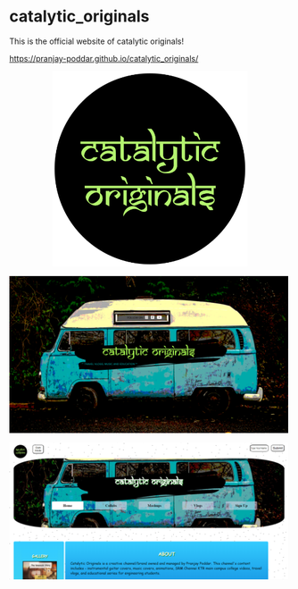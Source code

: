 # catalytic_originals
This is the official website of catalytic originals!

https://pranjay-poddar.github.io/catalytic_originals/
<p align="center">
  <img src="cato.png" width="350" title="hover text">
  </p>
  <p>
  <img src="./images/CATALYTIC ORIGINALS COVER PAGE.png" width="500" alt="accessibility text">
  </p>
  <p>
  <img src="./images/website-screenshot.PNG" width="500" title="hover text">
  </p>

